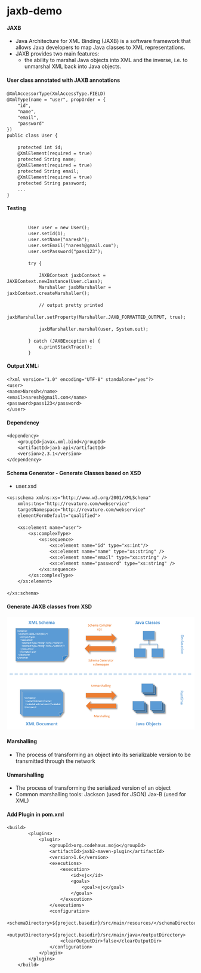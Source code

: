 # jaxb-demo

#### JAXB 
* Java Architecture for XML Binding (JAXB) is a software framework that allows Java developers to map Java classes to XML representations. 
* JAXB provides two main features: 
	* the ability to marshal Java objects into XML and the inverse, i.e. to unmarshal XML back into Java objects.



#### User class annotated with JAXB annotations
```
@XmlAccessorType(XmlAccessType.FIELD)
@XmlType(name = "user", propOrder = {
    "id",
    "name",
    "email",
    "password"
})
public class User {

    protected int id;
    @XmlElement(required = true)
    protected String name;
    @XmlElement(required = true)
    protected String email;
    @XmlElement(required = true)
    protected String password;
    ...
}
```

#### Testing
```

		User user = new User();
		user.setId(1);
		user.setName("naresh");
		user.setEmail("naresh@gmail.com");
		user.setPassword("pass123");

		try {

			JAXBContext jaxbContext = JAXBContext.newInstance(User.class);
			Marshaller jaxbMarshaller = jaxbContext.createMarshaller();

			// output pretty printed
			jaxbMarshaller.setProperty(Marshaller.JAXB_FORMATTED_OUTPUT, true);

			jaxbMarshaller.marshal(user, System.out);

		} catch (JAXBException e) {
			e.printStackTrace();
		}
```

#### Output XML:
```
<?xml version="1.0" encoding="UTF-8" standalone="yes"?>
<user>
<name>Naresh</name>
<email>naresh@gmail.com</name>
<password>pass123</password>
</user>
```

#### Dependency
```
<dependency>
	<groupId>javax.xml.bind</groupId>
	<artifactId>jaxb-api</artifactId>
	<version>2.3.1</version>
</dependency> 
```


#### Schema Generator - Generate Classes based on XSD
* user.xsd
```
<xs:schema xmlns:xs="http://www.w3.org/2001/XMLSchema"
	xmlns:tns="http://revature.com/webservice"
	targetNamespace="http://revature.com/webservice"
	elementFormDefault="qualified">

	<xs:element name="user">
		<xs:complexType>
			<xs:sequence>
				<xs:element name="id" type="xs:int"/>
				<xs:element name="name" type="xs:string" />
				<xs:element name="email" type="xs:string" />
				<xs:element name="password" type="xs:string" />
			</xs:sequence>
		</xs:complexType>
	</xs:element>

</xs:schema>
```

#### Generate JAXB classes from XSD 
![](jaxb.png)

#### Marshalling 
* The process of transforming an object into its serializable version to be transmitted through the network
#### Unmarshalling 
* The process of transforming the serialized version of an object
* Common marshalling tools:
     Jackson (used for JSON)
     Jax-B (used for XML)
     
#### Add Plugin in pom.xml
```
<build>
		<plugins>
			<plugin>
				<groupId>org.codehaus.mojo</groupId>
				<artifactId>jaxb2-maven-plugin</artifactId>
				<version>1.6</version>
				<executions>
					<execution>
						<id>xjc</id>
						<goals>
							<goal>xjc</goal>
						</goals>
					</execution>
				</executions>
				<configuration>
					<schemaDirectory>${project.basedir}/src/main/resources/</schemaDirectory>
					<outputDirectory>${project.basedir}/src/main/java</outputDirectory>
					<clearOutputDir>false</clearOutputDir>
				</configuration>
			</plugin>
		</plugins>
	</build>
  ```


